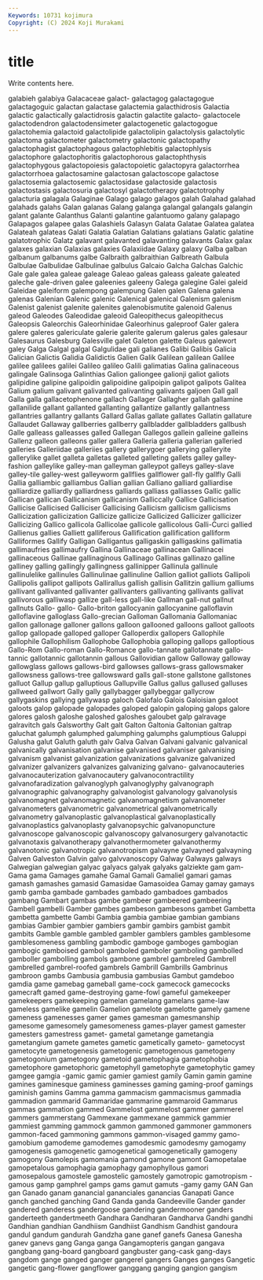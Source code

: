 ```yaml
---
Keywords: 10731 kojimura
Copyright: (C) 2024 Koji Murakami
---
```


# title

Write contents here.



galabieh galabiya Galacaceae galact- galactagog galactagogue
galactagoguic galactan galactase galactemia galacthidrosis Galactia galactic galactically galactidrosis galactin
galactite galacto- galactocele galactodendron galactodensimeter galactogenetic galactogogue galactohemia galactoid galactolipide
galactolipin galactolysis galactolytic galactoma galactometer galactometry galactonic galactopathy galactophagist galactophagous
galactophlebitis galactophlysis galactophore galactophoritis galactophorous galactophthysis galactophygous galactopoiesis galactopoietic galactopyra
galactorrhea galactorrhoea galactosamine galactosan galactoscope galactose galactosemia galactosemic galactosidase galactoside
galactosis galactostasis galactosuria galactosyl galactotherapy galactotrophy galacturia galagala Galaginae Galago
galago galagos galah Galahad galahad galahads galahs Galan galanas Galang
galanga galangal galangals galangin galant galante Galanthus Galanti galantine galantuomo
galany galapago Galapagos galapee galas Galashiels Galasyn Galata Galatae Galatea
galatea Galateah galateas Galati Galatia Galatian Galatians galatians Galatic galatine
galatotrophic Galatz galavant galavanted galavanting galavants Galax galax galaxes galaxian
Galaxias galaxies Galaxiidae Galaxy galaxy Galba galban galbanum galbanums galbe
Galbraith galbraithian Galbreath Galbula Galbulae Galbulidae Galbulinae galbulus Galcaio Galcha
Galchas Galchic Gale gale galea galeae galeage Galeao galeas galeass
galeate galeated galeche gale-driven galee galeenies galeeny Galega galegine Galei
galeid Galeidae galeiform galempong galempung Galen galen Galena galena galenas
Galenian Galenic galenic Galenical galenical Galenism galenism Galenist galenist galenite
galenites galenobismutite galenoid Galenus galeod Galeodes Galeodidae galeoid Galeopithecus galeopithecus
Galeopsis Galeorchis Galeorhinidae Galeorhinus galeproof Galer galera galere galeres galericulate
galerie galerite galerum galerus gales galesaur Galesaurus Galesburg Galesville galet
Galeton galette Galeus galewort galey Galga Galgal galgal Galgulidae gali
galianes Galibi Galibis Galicia Galician Galictis Galidia Galidictis Galien Galik
Galilean galilean Galilee galilee galilees galilei Galileo galileo Galili galimatias
Galina galinaceous galingale Galinsoga Galinthias Galion galiongee galionji galiot galiots
galipidine galipine galipoidin galipoidine galipoipin galipot galipots Galitea Galium galium
galivant galivanted galivanting galivants galjoen Gall gall Galla galla gallacetophenone
gallach Gallager Gallagher gallah gallamine gallanilide gallant gallanted gallanting gallantize
gallantly gallantness gallantries gallantry gallants Gallard Gallas gallate gallates Gallatin
gallature Gallaudet Gallaway gallberries gallberry gallbladder gallbladders gallbush Galle galleass
galleasses galled Gallegan Gallegos gallein galleine galleins Gallenz galleon galleons
galler gallera Galleria galleria gallerian galleried galleries Galleriidae galleriies gallery
gallerygoer gallerying galleryite gallerylike gallet galleta galletas galleted galleting gallets
galley galley-fashion galleylike galley-man galleyman galleypot galleys galley-slave galley-tile galley-west
galleyworm gallflies gallflower gall-fly gallfly Galli Gallia galliambic galliambus Gallian
gallian Galliano galliard galliardise galliardize galliardly galliardness galliards galliass galliasses
Gallic gallic Gallican gallican Gallicanism gallicanism Galliccally Gallice Gallicisation Gallicise
Gallicised Galliciser Gallicising Gallicism gallicism gallicisms Gallicization gallicization Gallicize gallicize
Gallicized Gallicizer gallicizer Gallicizing Gallico gallicola Gallicolae gallicole gallicolous Galli-Curci
gallied Gallienus gallies Galliett galliferous Gallification gallification galliform Galliformes Gallify
Galligan Galligantus galligaskin galligaskins gallimatia gallimaufries gallimaufry Gallina Gallinaceae gallinacean
Gallinacei gallinaceous Gallinae gallinaginous Gallinago Gallinas gallinazo galline galliney galling
gallingly gallingness gallinipper Gallinula gallinule gallinulelike gallinules Gallinulinae gallinuline Gallion
galliot galliots Gallipoli Gallipolis gallipot gallipots Gallirallus gallish gallisin Gallitzin
gallium galliums gallivant gallivanted gallivanter gallivanters gallivanting gallivants gallivat gallivorous
galliwasp gallize gall-less gall-like Gallman gall-nut gallnut gallnuts Gallo- gallo-
Gallo-briton gallocyanin gallocyanine galloflavin galloflavine galloglass Gallo-grecian Galloman Gallomania Gallomaniac
gallon gallonage galloner gallons galloon gallooned galloons galloot galloots gallop
gallopade galloped galloper Galloperdix gallopers Gallophile gallophile Gallophilism Gallophobe Gallophobia
galloping gallops galloptious Gallo-Rom Gallo-roman Gallo-Romance gallo-tannate gallotannate gallo-tannic gallotannic
gallotannin gallous Gallovidian gallow Galloway galloway gallowglass gallows gallows-bird gallowses
gallows-grass gallowsmaker gallowsness gallows-tree gallowsward galls gall-stone gallstone gallstones galluot
Gallup gallup galluptious Gallupville Gallus gallus gallused galluses gallweed gallwort
Gally gally gallybagger gallybeggar gallycrow gallygaskins gallying gallywasp galoch Galofalo
Galois Galoisian galoot galoots galop galopade galopades galoped galopin galoping
galops galore galores galosh galoshe galoshed galoshes galoubet galp galravage
galravitch gals Galsworthy Galt galt Galton Galtonia Galtonian galtrap galuchat
galumph galumphed galumphing galumphs galumptious Galuppi Galusha galut Galuth galuth
galv Galva Galvan Galvani galvanic galvanical galvanically galvanisation galvanise galvanised
galvaniser galvanising galvanism galvanist galvanization galvanizations galvanize galvanized galvanizer galvanizers
galvanizes galvanizing galvano- galvanocauteries galvanocauterization galvanocautery galvanocontractility galvanofaradization galvanoglyph galvanoglyphy
galvanograph galvanographic galvanography galvanologist galvanology galvanolysis galvanomagnet galvanomagnetic galvanomagnetism galvanometer
galvanometers galvanometric galvanometrical galvanometrically galvanometry galvanoplastic galvanoplastical galvanoplastically galvanoplastics galvanoplasty
galvanopsychic galvanopuncture galvanoscope galvanoscopic galvanoscopy galvanosurgery galvanotactic galvanotaxis galvanotherapy galvanothermometer
galvanothermy galvanotonic galvanotropic galvanotropism galvayne galvayned galvayning Galven Galveston Galvin
galvo galvvanoscopy Galway Galways galways Galwegian galwegian galyac galyacs galyak
galyaks galziekte gam gam- Gama gama Gamages gamahe Gamal Gamali
Gamaliel gamari gamas gamash gamashes gamasid Gamasidae Gamasoidea Gamay gamay
gamays gamb gamba gambade gambades gambado gambadoes gambados gambang Gambart
gambas gambe gambeer gambeered gambeering Gambell gambelli Gamber gambes gambeson
gambesons gambet Gambetta gambetta gambette Gambi Gambia gambia gambiae gambian
gambians gambias Gambier gambier gambiers gambir gambirs gambist gambit gambits
Gamble gamble gambled gambler gamblers gambles gamblesome gamblesomeness gambling gambodic
gamboge gamboges gambogian gambogic gamboised gambol gamboled gamboler gamboling gambolled
gamboller gambolling gambols gambone gambrel gambreled Gambrell gambrelled gambrel-roofed gambrels
Gambrill Gambrills Gambrinus gambroon gambs Gambusia gambusia gambusias Gambut gamdeboo
gamdia game gamebag gameball game-cock gamecock gamecocks gamecraft gamed game-destroying
game-fowl gameful gamekeeper gamekeepers gamekeeping gamelan gamelang gamelans game-law gameless
gamelike gamelin Gamelion gamelote gamelotte gamely gamene gameness gamenesses gamer
games gamesman gamesmanship gamesome gamesomely gamesomeness games-player gamest gamester gamesters
gamestress gamet- gametal gametange gametangia gametangium gamete gametes gametic gametically
gameto- gametocyst gametocyte gametogenesis gametogenic gametogenous gametogeny gametogonium gametogony gametoid
gametophagia gametophobia gametophore gametophoric gametophyll gametophyte gametophytic gamey gamgee gamgia
-gamic gamic gamier gamiest gamily Gamin gamin gamine gamines gaminesque
gaminess gaminesses gaming gaming-proof gamings gaminish gamins Gamma gamma gammacism
gammacismus gammadia gammadion gammarid Gammaridae gammarine gammaroid Gammarus gammas gammation
gammed Gammelost gammelost gammer gammerel gammers gammerstang Gammexane gammexane gammick
gammier gammiest gamming gammock gammon gammoned gammoner gammoners gammon-faced gammoning
gammons gammon-visaged gammy gamo- gamobium gamodeme gamodemes gamodesmic gamodesmy gamogamy
gamogenesis gamogenetic gamogenetical gamogenetically gamogeny gamogony Gamolepis gamomania gamond gamone
gamont Gamopetalae gamopetalous gamophagia gamophagy gamophyllous gamori gamosepalous gamostele gamostelic
gamostely gamotropic gamotropism -gamous gamp gamphrel gamps gams gamut gamuts
-gamy gamy GAN Gan gan Ganado ganam ganancial gananciales ganancias
Ganapati Gance ganch ganched ganching Gand Ganda ganda Gandeeville Gander
gander gandered ganderess gandergoose gandering gandermooner ganders ganderteeth gandertmeeth Gandhara
Gandharan Gandharva Gandhi gandhi Gandhian gandhian Gandhiism Gandhiist Gandhism Gandhist
gandoura gandul gandum gandurah Gandzha gane ganef ganefs Ganesa Ganesha
ganev ganevs gang Ganga ganga Gangamopteris gangan gangava gangbang gang-board
gangboard gangbuster gang-cask gang-days gangdom gange ganged ganger gangerel gangers
Ganges ganges Gangetic gangetic gang-flower gangflower ganggang ganging gangion gangism
